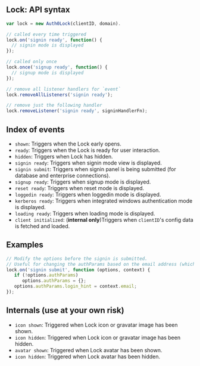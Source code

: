 ## Lock: API syntax

```js
var lock = new Auth0Lock(clientID, domain).

// called every time triggered
lock.on('signin ready', function() {
  // signin mode is displayed
});

// called only once
lock.once('signup ready', function() {
  // signup mode is displayed
});

// remove all listener handlers for `event`
lock.removeAllListeners('signin ready');

// remove just the following handler
lock.removeListener('signin ready', signinHandlerFn);
```

## Index of events

- `shown`: Triggers when the Lock early opens.
- `ready`: Triggers when the Lock is ready for user interaction.
- `hidden`: Triggers when Lock has hidden.
- `signin ready`: Triggers when signin mode view is displayed.
- `signin submit`: Triggers when signin panel is being submitted (for database and enterprise connections).
- `signup ready`: Triggers when signup mode is displayed.
- `reset ready`: Triggers when reset mode is displayed.
- `loggedin ready`: Triggers when loggedin mode is displayed.
- `kerberos ready`: Triggers when integrated windows authentication mode is displayed.
- `loading ready`: Triggers when loading mode is displayed.
- `client initialized`: (**internal only**)Triggers when `clientID`'s config data is fetched and loaded.

## Examples

```js
// Modify the options before the signin is submitted.
// Useful for changing the authParams based on the email address (which is available in the context).
lock.on('signin submit', function (options, context) {
   if (!options.authParams)
      options.authParams = {};
   options.authParams.login_hint = context.email;
});
```

## Internals (use at your own risk)

- `icon shown`: Triggered when Lock icon or gravatar image has been shown.
- `icon hidden`: Triggered when Lock icon or gravatar image has been hidden.
- `avatar shown`: Triggered when Lock avatar has been shown.
- `icon hidden`: Triggered when Lock avatar has been hidden.
